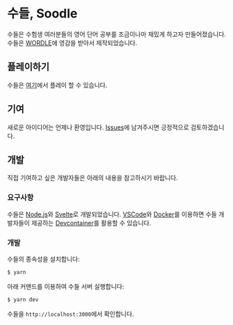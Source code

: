 # 수들, Soodle

수들은 수험생 여러분들의 영어 단어 공부를 조금이나마 재밌게 하고자 만들어졌습니다.
수들은 [WORDLE](https://www.nytimes.com/games/wordle/index.html)에 영감을 받아서 제작되었습니다.

## 플레이하기

수들은 [여기](https://수들.kr)에서 플레이 할 수 있습니다.

## 기여

새로운 아이디어는 언제나 환영입니다.
[Issues](https://github.com/heyumteam/soodle/issues)에 남겨주시면 긍정적으로 검토하겠습니다.

## 개발

직접 기여하고 싶은 개발자들은 아래의 내용을 참고하시기 바랍니다.

### 요구사항

수들은 [Node.js](https://nodejs.org)와 [Svelte](https://svelte.dev)로 개발되었습니다.
[VSCode](https://code.visualstudio.com)와 [Docker](https://www.docker.com/)를 이용하면 수들 개발자들이 제공하는 [Devcontainer](https://code.visualstudio.com/docs/remote/containers)를 활용할 수 있습니다.

### 개발

수들의 종속성을 설치합니다:

```bash
$ yarn
```

아래 커맨드를 이용하여 수들 서버 실행합니다:

```bash
$ yarn dev
```

수들을 `http://localhost:3000`에서 확인합니다.
